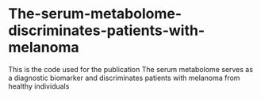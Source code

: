 # The-serum-metabolome-discriminates-patients-with-melanoma
This is the code used for the publication The serum metabolome serves as a diagnostic biomarker and discriminates patients with melanoma from healthy individuals
